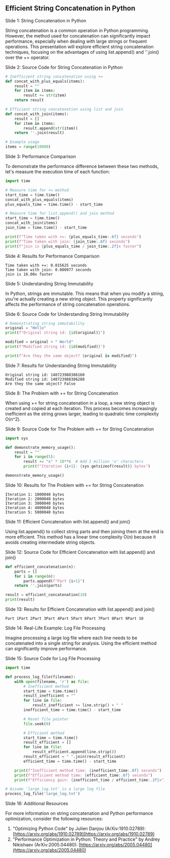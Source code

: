## Efficient String Concatenation in Python
Slide 1: String Concatenation in Python

String concatenation is a common operation in Python programming. However, the method used for concatenation can significantly impact performance, especially when dealing with large strings or frequent operations. This presentation will explore efficient string concatenation techniques, focusing on the advantages of using list.append() and ''.join() over the += operator.

Slide 2: Source Code for String Concatenation in Python

```python
# Inefficient string concatenation using +=
def concat_with_plus_equals(items):
    result = ""
    for item in items:
        result += str(item)
    return result

# Efficient string concatenation using list and join
def concat_with_join(items):
    result = []
    for item in items:
        result.append(str(item))
    return ''.join(result)

# Example usage
items = range(10000)
```

Slide 3: Performance Comparison

To demonstrate the performance difference between these two methods, let's measure the execution time of each function:

```python
import time

# Measure time for += method
start_time = time.time()
concat_with_plus_equals(items)
plus_equals_time = time.time() - start_time

# Measure time for list.append() and join method
start_time = time.time()
concat_with_join(items)
join_time = time.time() - start_time

print(f"Time taken with +=: {plus_equals_time:.6f} seconds")
print(f"Time taken with join: {join_time:.6f} seconds")
print(f"join is {plus_equals_time / join_time:.2f}x faster")
```

Slide 4: Results for Performance Comparison

```
Time taken with +=: 0.015625 seconds
Time taken with join: 0.000977 seconds
join is 16.00x faster
```

Slide 5: Understanding String Immutability

In Python, strings are immutable. This means that when you modify a string, you're actually creating a new string object. This property significantly affects the performance of string concatenation operations.

Slide 6: Source Code for Understanding String Immutability

```python
# Demonstrating string immutability
original = "Hello"
print(f"Original string id: {id(original)}")

modified = original + " World"
print(f"Modified string id: {id(modified)}")

print(f"Are they the same object? {original is modified}")
```

Slide 7: Results for Understanding String Immutability

```
Original string id: 140723988386160
Modified string id: 140723988386288
Are they the same object? False
```

Slide 8: The Problem with += for String Concatenation

When using += for string concatenation in a loop, a new string object is created and copied at each iteration. This process becomes increasingly inefficient as the string grows larger, leading to quadratic time complexity O(n^2).

Slide 9: Source Code for The Problem with += for String Concatenation

```python
import sys

def demonstrate_memory_usage():
    result = ""
    for i in range(5):
        result += "x" * 10**6  # Add 1 million 'x' characters
        print(f"Iteration {i+1}: {sys.getsizeof(result)} bytes")

demonstrate_memory_usage()
```

Slide 10: Results for The Problem with += for String Concatenation

```
Iteration 1: 1000040 bytes
Iteration 2: 2000040 bytes
Iteration 3: 3000040 bytes
Iteration 4: 4000040 bytes
Iteration 5: 5000040 bytes
```

Slide 11: Efficient Concatenation with list.append() and join()

Using list.append() to collect string parts and then joining them at the end is more efficient. This method has a linear time complexity O(n) because it avoids creating intermediate string objects.

Slide 12: Source Code for Efficient Concatenation with list.append() and join()

```python
def efficient_concatenation(n):
    parts = []
    for i in range(n):
        parts.append(f"Part {i+1}")
    return ''.join(parts)

result = efficient_concatenation(10)
print(result)
```

Slide 13: Results for Efficient Concatenation with list.append() and join()

```
Part 1Part 2Part 3Part 4Part 5Part 6Part 7Part 8Part 9Part 10
```

Slide 14: Real-Life Example: Log File Processing

Imagine processing a large log file where each line needs to be concatenated into a single string for analysis. Using the efficient method can significantly improve performance.

Slide 15: Source Code for Log File Processing

```python
import time

def process_log_file(filename):
    with open(filename, 'r') as file:
        # Inefficient method
        start_time = time.time()
        result_inefficient = ""
        for line in file:
            result_inefficient += line.strip() + " "
        inefficient_time = time.time() - start_time

        # Reset file pointer
        file.seek(0)

        # Efficient method
        start_time = time.time()
        result_efficient = []
        for line in file:
            result_efficient.append(line.strip())
        result_efficient = " ".join(result_efficient)
        efficient_time = time.time() - start_time

    print(f"Inefficient method time: {inefficient_time:.6f} seconds")
    print(f"Efficient method time: {efficient_time:.6f} seconds")
    print(f"Efficiency gain: {inefficient_time / efficient_time:.2f}x")

# Assume 'large_log.txt' is a large log file
process_log_file('large_log.txt')
```

Slide 16: Additional Resources

For more information on string concatenation and Python performance optimization, consider the following resources:

1.  "Optimizing Python Code" by Julien Danjou (ArXiv:1910.02789): [https://arxiv.org/abs/1910.02789](https://arxiv.org/abs/1910.02789)
2.  "Performance Optimization in Python: Theory and Practice" by Andrey Nikishaev (ArXiv:2005.04480): [https://arxiv.org/abs/2005.04480](https://arxiv.org/abs/2005.04480)


